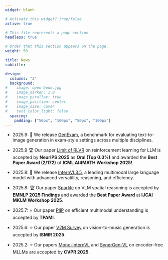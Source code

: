 ```yaml
---
widget: blank

# Activate this widget? true/false
active: true

# This file represents a page section.
headless: true

# Order that this section appears on the page.
weight: 50

title: News
subtitle:

design:
  columns: "2"
  background:
#    image: open-book.jpg
#    image_darken: 1.0
#    image_parallax: true
#    image_position: center
#    image_size: cover
#    text_color_light: false
  spacing:
    padding: ["50px", "100px", "50px", "100px"]
---
```


* 2025.9: 🚀 We release [GenExam](https://arxiv.org/abs/2509.14232), a benchmark for evaluating text-to-image generation in exam-style settings across multiple disciplines.

* 2025.9 🏆 Our paper [Limit of RLVR](https://arxiv.org/abs/2504.13837) on reinforcement learning for LLM is accepted by **NeurIPS 2025** as **Oral (Top 0.3%)** and awarded the **Best Paper Award (2/172)** of **ICML AI4MATH Workshop 2025!**

* 2025.8: 🚀 We release [InternVL3.5](https://arxiv.org/abs/2508.18265), a leading multimodal large language model with advanced versatility, reasoning, and efficiency.

* 2025.8: 🏆 Our paper [Sparkle](https://arxiv.org/abs/2410.16162) on VLM spatial reasoning is accepted by **EMNLP 2025 Findings** and awarded the **Best Paper Award** at **IJCAI MKLM Workshop 2025**.

* 2025.7: ⭐️ Our paper [PIIP](https://arxiv.org/abs/2501.07783) on efficient multimodal understanding is accepted by **TPAMI**.

* 2025.6: ⭐️ Our paper [V2M Survey](https://arxiv.org/abs/2503.21254) on vision-to-music generation is accepted by **ISMIR 2025**.

* 2025.2: ⭐️ Our papers [Mono-InternVL](https://arxiv.org/abs/2410.08202) and [SynerGen-VL](https://arxiv.org/abs/2412.09604) on encoder-free MLLMs are accepted by **CVPR 2025**.

  
